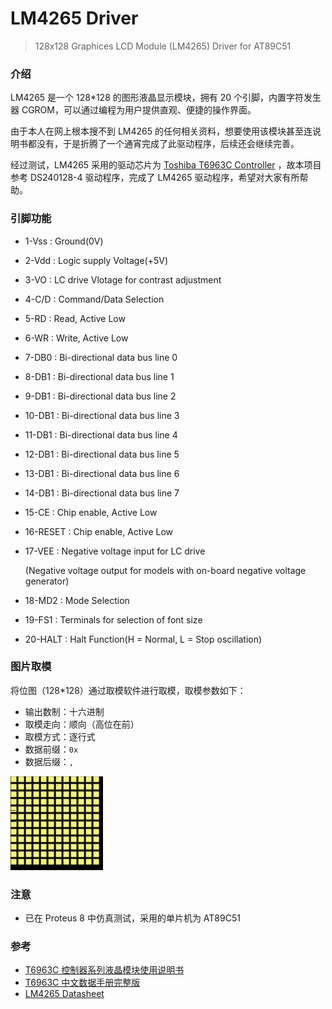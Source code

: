 # LM4265 Driver

> 128x128 Graphices LCD Module (LM4265) Driver for AT89C51

### 介绍

LM4265 是一个 128*128 的图形液晶显示模块，拥有 20 个引脚，内置字符发生器 CGROM，可以通过编程为用户提供直观、便捷的操作界面。

由于本人在网上根本搜不到 LM4265 的任何相关资料，想要使用该模块甚至连说明书都没有，于是折腾了一个通宵完成了此驱动程序，后续还会继续完善。

经过测试，LM4265 采用的驱动芯片为 [Toshiba T6963C Controller](https://www.manuallib.com/download/T6963C-CONTROLLER-SERIES-LIQUID-CRYSTAL-MODULE-CHINESE-MANUAL.PDF) ，故本项目参考 DS240128-4 驱动程序，完成了 LM4265 驱动程序，希望对大家有所帮助。


### 引脚功能

- 1-Vss : Ground(0V)

- 2-Vdd : Logic supply Voltage(+5V)

- 3-VO : LC drive Vlotage for contrast adjustment

- 4-C/D : Command/Data Selection

- 5-RD : Read, Active Low

- 6-WR : Write, Active Low

- 7-DB0 : Bi-directional data bus line 0

- 8-DB1 : Bi-directional data bus line 1

- 9-DB1 : Bi-directional data bus line 2

- 10-DB1 : Bi-directional data bus line 3

- 11-DB1 : Bi-directional data bus line 4

- 12-DB1 : Bi-directional data bus line 5

- 13-DB1 : Bi-directional data bus line 6

- 14-DB1 : Bi-directional data bus line 7

- 15-CE : Chip enable, Active Low

- 16-RESET : Chip enable, Active Low

- 17-VEE : Negative voltage input for LC drive 

  (Negative voltage output for models with on-board negative voltage generator)

- 18-MD2 : Mode Selection

- 19-FS1 : Terminals for selection of font size

- 20-HALT : Halt Function(H = Normal, L = Stop oscillation)

### 图片取模

将位图（128*128）通过取模软件进行取模，取模参数如下：

- 输出数制：十六进制
- 取模走向：顺向（高位在前）
- 取模方式：逐行式
- 数据前缀：`0x`
- 数据后缀：`,`

![take-up process](https://github.com/A1phaLiu/LM4265-Driver/blob/main/image/take-up%20process.gif)

### 注意

- 已在 Proteus 8 中仿真测试，采用的单片机为 AT89C51

### 参考

- [T6963C 控制器系列液晶模块使用说明书 ](https://www.manuallib.com/download/T6963C-CONTROLLER-SERIES-LIQUID-CRYSTAL-MODULE-CHINESE-MANUAL.PDF)
- [T6963C 中文数据手册完整版](https://www.doc88.com/p-980340066406.html)
- [LM4265 Datasheet](https://datasheet4u.com/download_new.php?id=811391) 
